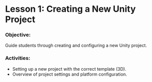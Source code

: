 # Lesson 1: Creating a New Unity Project

### Objective:
Guide students through creating and configuring a new Unity project.

### Activities:
* Setting up a new project with the correct template (3D).
* Overview of project settings and platform configuration.